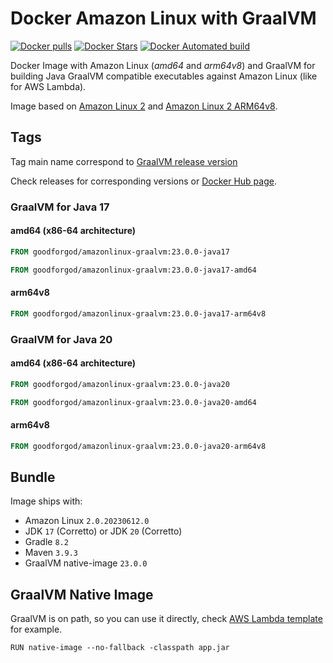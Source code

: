 # Docker Amazon Linux with GraalVM

[![Docker pulls](https://img.shields.io/docker/pulls/goodforgod/amazonlinux-graalvm.svg)](https://registry.hub.docker.com/v2/repositories/goodforgod/amazonlinux-graalvm/)
[![Docker Stars](https://img.shields.io/docker/stars/goodforgod/amazonlinux-graalvm.svg)](https://registry.hub.docker.com/v2/repositories/goodforgod/amazonlinux-graalvm/)
[![Docker Automated build](https://img.shields.io/docker/automated/goodforgod/amazonlinux-graalvm.svg?maxAge=31536000)](https://registry.hub.docker.com/v2/repositories/goodforgod/amazonlinux-graalvm/)

Docker Image with Amazon Linux (*amd64* and *arm64v8*) and GraalVM for building Java GraalVM compatible executables against Amazon Linux (like for AWS Lambda).

Image based on [Amazon Linux 2](https://hub.docker.com/_/amazonlinux/) and [Amazon Linux 2 ARM64v8](https://hub.docker.com/r/arm64v8/amazonlinux).

## Tags

Tag main name correspond to [GraalVM release version](https://github.com/graalvm/graalvm-ce-builds)

Check releases for corresponding versions or [Docker Hub page](https://hub.docker.com/repository/docker/goodforgod/amazonlinux-graalvm/tags?page=1&ordering=last_updated).

### GraalVM for Java 17

#### amd64 (x86-64 architecture)
```dockerfile
FROM goodforgod/amazonlinux-graalvm:23.0.0-java17
```

```dockerfile
FROM goodforgod/amazonlinux-graalvm:23.0.0-java17-amd64
```

#### arm64v8
```dockerfile
FROM goodforgod/amazonlinux-graalvm:23.0.0-java17-arm64v8
```

### GraalVM for Java 20

#### amd64 (x86-64 architecture)
```dockerfile
FROM goodforgod/amazonlinux-graalvm:23.0.0-java20
```

```dockerfile
FROM goodforgod/amazonlinux-graalvm:23.0.0-java20-amd64
```

#### arm64v8  
```dockerfile
FROM goodforgod/amazonlinux-graalvm:23.0.0-java20-arm64v8
```

## Bundle

Image ships with:
- Amazon Linux `2.0.20230612.0`
- JDK `17` (Corretto) or JDK `20` (Corretto)
- Gradle `8.2`
- Maven `3.9.3`
- GraalVM native-image `23.0.0`

## GraalVM Native Image

GraalVM is on path, so you can use it directly, check [AWS Lambda template](https://github.com/GoodforGod/micronaut-awslambda-function-template/blob/master/Dockerfile) for example.

```shell
RUN native-image --no-fallback -classpath app.jar
```
